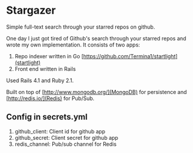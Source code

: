 Stargazer
=========

Simple full-text search through your starred repos on github.

One day I just got tired of Github's search through your starred repos and wrote my own implementation.
It consists of two apps:

1. Repo indexer written in Go [https://github.com/Termina1/startlight](startlight)</a>
2. Front end written in Rails

Used Rails 4.1 and Ruby 2.1.

Built on top of [http://www.mongodb.org/](MongoDB) for persistence and [http://redis.io/](Redis) for Pub/Sub.

## Config in secrets.yml

1. github_client: Client id for github app
2. github_secret: Client secret for github app
3. redis_channel: Pub/sub channel for Redis
